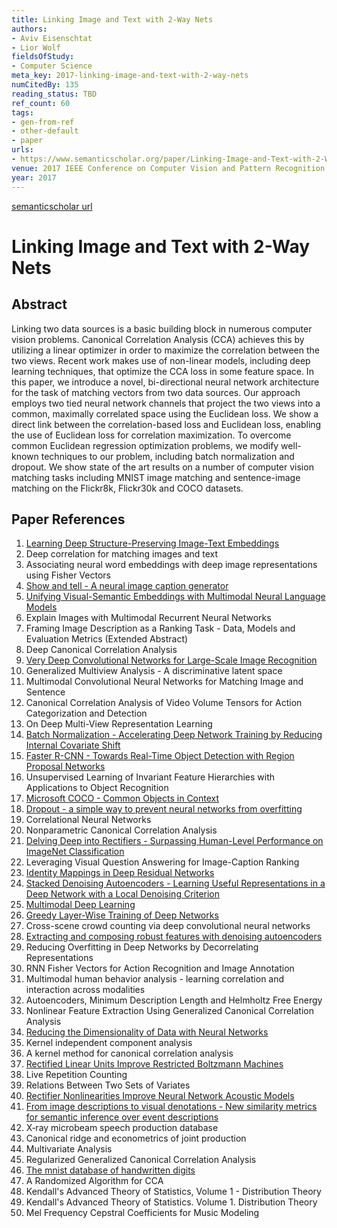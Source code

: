```yaml
---
title: Linking Image and Text with 2-Way Nets
authors:
- Aviv Eisenschtat
- Lior Wolf
fieldsOfStudy:
- Computer Science
meta_key: 2017-linking-image-and-text-with-2-way-nets
numCitedBy: 135
reading_status: TBD
ref_count: 60
tags:
- gen-from-ref
- other-default
- paper
urls:
- https://www.semanticscholar.org/paper/Linking-Image-and-Text-with-2-Way-Nets-Eisenschtat-Wolf/2616e0fbce43362a338acedcbb5cd80db7bbb7e5?sort=total-citations
venue: 2017 IEEE Conference on Computer Vision and Pattern Recognition (CVPR)
year: 2017
---
```


[semanticscholar url](https://www.semanticscholar.org/paper/Linking-Image-and-Text-with-2-Way-Nets-Eisenschtat-Wolf/2616e0fbce43362a338acedcbb5cd80db7bbb7e5?sort=total-citations)

# Linking Image and Text with 2-Way Nets

## Abstract

Linking two data sources is a basic building block in numerous computer vision problems. Canonical Correlation Analysis (CCA) achieves this by utilizing a linear optimizer in order to maximize the correlation between the two views. Recent work makes use of non-linear models, including deep learning techniques, that optimize the CCA loss in some feature space. In this paper, we introduce a novel, bi-directional neural network architecture for the task of matching vectors from two data sources. Our approach employs two tied neural network channels that project the two views into a common, maximally correlated space using the Euclidean loss. We show a direct link between the correlation-based loss and Euclidean loss, enabling the use of Euclidean loss for correlation maximization. To overcome common Euclidean regression optimization problems, we modify well-known techniques to our problem, including batch normalization and dropout. We show state of the art results on a number of computer vision matching tasks including MNIST image matching and sentence-image matching on the Flickr8k, Flickr30k and COCO datasets.

## Paper References

1. [Learning Deep Structure-Preserving Image-Text Embeddings](2016-learning-deep-structure-preserving-image-text-embeddings)
2. Deep correlation for matching images and text
3. Associating neural word embeddings with deep image representations using Fisher Vectors
4. [Show and tell - A neural image caption generator](2015-show-and-tell-a-neural-image-caption-generator)
5. [Unifying Visual-Semantic Embeddings with Multimodal Neural Language Models](2014-unifying-visual-semantic-embeddings-with-multimodal-neural-language-models)
6. Explain Images with Multimodal Recurrent Neural Networks
7. Framing Image Description as a Ranking Task - Data, Models and Evaluation Metrics (Extended Abstract)
8. Deep Canonical Correlation Analysis
9. [Very Deep Convolutional Networks for Large-Scale Image Recognition](2014-vggnet.md)
10. Generalized Multiview Analysis - A discriminative latent space
11. Multimodal Convolutional Neural Networks for Matching Image and Sentence
12. Canonical Correlation Analysis of Video Volume Tensors for Action Categorization and Detection
13. On Deep Multi-View Representation Learning
14. [Batch Normalization - Accelerating Deep Network Training by Reducing Internal Covariate Shift](2015-batch-normalization-accelerating-deep-network-training-by-reducing-internal-covariate-shift)
15. [Faster R-CNN - Towards Real-Time Object Detection with Region Proposal Networks](2015-faster-r-cnn.md)
16. Unsupervised Learning of Invariant Feature Hierarchies with Applications to Object Recognition
17. [Microsoft COCO - Common Objects in Context](2014-microsoft-coco-common-objects-in-context)
18. [Dropout - a simple way to prevent neural networks from overfitting](2014-dropout-a-simple-way-to-prevent-neural-networks-from-overfitting)
19. Correlational Neural Networks
20. Nonparametric Canonical Correlation Analysis
21. [Delving Deep into Rectifiers - Surpassing Human-Level Performance on ImageNet Classification](2015-delving-deep-into-rectifiers-surpassing-human-level-performance-on-imagenet-classification)
22. Leveraging Visual Question Answering for Image-Caption Ranking
23. [Identity Mappings in Deep Residual Networks](2016-identity-mappings-in-deep-residual-networks)
24. [Stacked Denoising Autoencoders - Learning Useful Representations in a Deep Network with a Local Denoising Criterion](2010-stacked-denoising-autoencoders-learning-useful-representations-in-a-deep-network-with-a-local-denoising-criterion)
25. [Multimodal Deep Learning](2011-multimodal-deep-learning)
26. [Greedy Layer-Wise Training of Deep Networks](2006-greedy-layer-wise-training-of-deep-networks)
27. Cross-scene crowd counting via deep convolutional neural networks
28. [Extracting and composing robust features with denoising autoencoders](2008-extracting-and-composing-robust-features-with-denoising-autoencoders)
29. Reducing Overfitting in Deep Networks by Decorrelating Representations
30. RNN Fisher Vectors for Action Recognition and Image Annotation
31. Multimodal human behavior analysis - learning correlation and interaction across modalities
32. Autoencoders, Minimum Description Length and Helmholtz Free Energy
33. Nonlinear Feature Extraction Using Generalized Canonical Correlation Analysis
34. [Reducing the Dimensionality of Data with Neural Networks](2006-reducing-the-dimensionality-of-data-with-neural-networks)
35. Kernel independent component analysis
36. A kernel method for canonical correlation analysis
37. [Rectified Linear Units Improve Restricted Boltzmann Machines](2010-rectified-linear-units-improve-restricted-boltzmann-machines)
38. Live Repetition Counting
39. Relations Between Two Sets of Variates
40. [Rectifier Nonlinearities Improve Neural Network Acoustic Models](2013-rectifier-nonlinearities-improve-neural-network-acoustic-models)
41. [From image descriptions to visual denotations - New similarity metrics for semantic inference over event descriptions](2014-from-image-descriptions-to-visual-denotations-new-similarity-metrics-for-semantic-inference-over-event-descriptions)
42. X‐ray microbeam speech production database
43. Canonical ridge and econometrics of joint production
44. Multivariate Analysis
45. Regularized Generalized Canonical Correlation Analysis
46. [The mnist database of handwritten digits](2005-the-mnist-database-of-handwritten-digits)
47. A Randomized Algorithm for CCA
48. Kendall's Advanced Theory of Statistics, Volume 1 - Distribution Theory
49. Kendall's Advanced Theory of Statistics. Volume 1. Distribution Theory
50. Mel Frequency Cepstral Coefficients for Music Modeling
